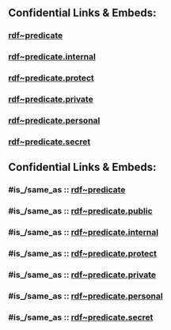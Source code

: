
## Confidential Links & Embeds: 

### [rdf~predicate](../../../../_public/W3C/RDF(Resource_Description_Framework)/RDF~Relations/rdf~predicate.md) 

### [rdf~predicate.internal](../../../../_internal/W3C/RDF(Resource_Description_Framework)/RDF~Relations/rdf~predicate.internal.md) 

### [rdf~predicate.protect](../../../../_protect/W3C/RDF(Resource_Description_Framework)/RDF~Relations/rdf~predicate.protect.md) 

### [rdf~predicate.private](../../../../_private/W3C/RDF(Resource_Description_Framework)/RDF~Relations/rdf~predicate.private.md) 

### [rdf~predicate.personal](../../../../_personal/W3C/RDF(Resource_Description_Framework)/RDF~Relations/rdf~predicate.personal.md) 

### [rdf~predicate.secret](../../../../_secret/W3C/RDF(Resource_Description_Framework)/RDF~Relations/rdf~predicate.secret.md) 


## Confidential Links & Embeds: 

### #is_/same_as :: [rdf~predicate](/_Standards/W3C/RDF(Resource_Description_Framework)/RDF~Relations/rdf~predicate.md) 

### #is_/same_as :: [rdf~predicate.public](/_public/W3C/RDF(Resource_Description_Framework)/RDF~Relations/rdf~predicate.public.md) 

### #is_/same_as :: [rdf~predicate.internal](/_internal/W3C/RDF(Resource_Description_Framework)/RDF~Relations/rdf~predicate.internal.md) 

### #is_/same_as :: [rdf~predicate.protect](/_protect/W3C/RDF(Resource_Description_Framework)/RDF~Relations/rdf~predicate.protect.md) 

### #is_/same_as :: [rdf~predicate.private](/_private/W3C/RDF(Resource_Description_Framework)/RDF~Relations/rdf~predicate.private.md) 

### #is_/same_as :: [rdf~predicate.personal](/_personal/W3C/RDF(Resource_Description_Framework)/RDF~Relations/rdf~predicate.personal.md) 

### #is_/same_as :: [rdf~predicate.secret](/_secret/W3C/RDF(Resource_Description_Framework)/RDF~Relations/rdf~predicate.secret.md)

